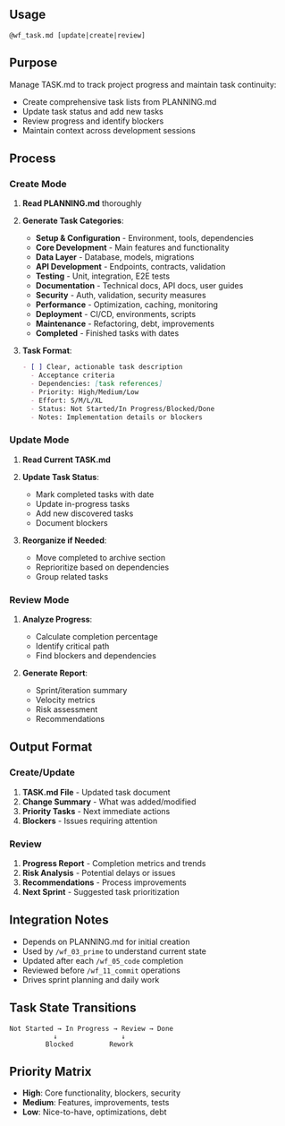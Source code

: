 ## Usage
`@wf_task.md [update|create|review]`

## Purpose
Manage TASK.md to track project progress and maintain task continuity:
- Create comprehensive task lists from PLANNING.md
- Update task status and add new tasks
- Review progress and identify blockers
- Maintain context across development sessions

## Process
### Create Mode
1. **Read PLANNING.md** thoroughly
2. **Generate Task Categories**:
   - **Setup & Configuration** - Environment, tools, dependencies
   - **Core Development** - Main features and functionality
   - **Data Layer** - Database, models, migrations
   - **API Development** - Endpoints, contracts, validation
   - **Testing** - Unit, integration, E2E tests
   - **Documentation** - Technical docs, API docs, user guides
   - **Security** - Auth, validation, security measures
   - **Performance** - Optimization, caching, monitoring
   - **Deployment** - CI/CD, environments, scripts
   - **Maintenance** - Refactoring, debt, improvements
   - **Completed** - Finished tasks with dates

3. **Task Format**:
   ```markdown
   - [ ] Clear, actionable task description
     - Acceptance criteria
     - Dependencies: [task references]
     - Priority: High/Medium/Low
     - Effort: S/M/L/XL
     - Status: Not Started/In Progress/Blocked/Done
     - Notes: Implementation details or blockers
   ```

### Update Mode
1. **Read Current TASK.md**
2. **Update Task Status**:
   - Mark completed tasks with date
   - Update in-progress tasks
   - Add new discovered tasks
   - Document blockers

3. **Reorganize if Needed**:
   - Move completed to archive section
   - Reprioritize based on dependencies
   - Group related tasks

### Review Mode
1. **Analyze Progress**:
   - Calculate completion percentage
   - Identify critical path
   - Find blockers and dependencies

2. **Generate Report**:
   - Sprint/iteration summary
   - Velocity metrics
   - Risk assessment
   - Recommendations

## Output Format
### Create/Update
1. **TASK.md File** - Updated task document
2. **Change Summary** - What was added/modified
3. **Priority Tasks** - Next immediate actions
4. **Blockers** - Issues requiring attention

### Review
1. **Progress Report** - Completion metrics and trends
2. **Risk Analysis** - Potential delays or issues
3. **Recommendations** - Process improvements
4. **Next Sprint** - Suggested task prioritization

## Integration Notes
- Depends on PLANNING.md for initial creation
- Used by `/wf_03_prime` to understand current state
- Updated after each `/wf_05_code` completion
- Reviewed before `/wf_11_commit` operations
- Drives sprint planning and daily work

## Task State Transitions
```
Not Started → In Progress → Review → Done
           ↓                ↓
         Blocked         Rework
```

## Priority Matrix
- **High**: Core functionality, blockers, security
- **Medium**: Features, improvements, tests
- **Low**: Nice-to-have, optimizations, debt